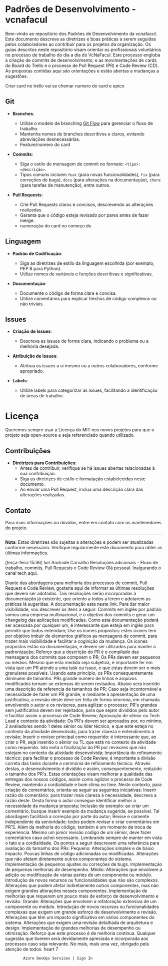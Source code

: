 # Padrões de Desenvolvimento - vcnafacul

Bem-vindo ao repositório dos Padrões de Desenvolvimento da vcnafacul. Este documento descreve as diretrizes e boas práticas a serem seguidas pelos colaboradores ao contribuir para os projetos da organização.
Os guias descritos neste repositório visam orientar os profissionais voluntários no processo de trabalho do dia a dia do VcNaFacul. Este processo engloba a criação de commits de desenvolvimento, e as movimentações de cards do Board do Trello e o processo de Pull Request (PR) e Code Review (CD).
As propostas contidas aqui são orientações e estão abertas a mudanças a sugestões.

Criar card no trello vai se chemar numero do card e epico

## Git

- **Branches**:
  - Utilize o modelo de branching [Git Flow](https://nvie.com/posts/a-successful-git-branching-model/) para gerenciar o fluxo de trabalho.
  - Mantenha nomes de branches descritivos e claros, evitando abreviações desnecessárias.
  - Feature/numero do card
  
- **Commits**:
  - Siga o estilo de mensagem de commit no formato: `<tipo>: <descrição>`.
  - Tipos comuns incluem `feat` (para novas funcionalidades), `fix` (para correções de bugs), `docs` (para alterações na documentação), `chore` (para tarefas de manutenção), entre outros.
  
- **Pull Requests**:
  - Crie Pull Requests claros e concisos, descrevendo as alterações realizadas.
  - Garanta que o código esteja revisado por pares antes de fazer merge.
  - numeração do card no começo do 

## Linguagem

- **Padrão de Codificação**:
  - Siga as diretrizes de estilo da linguagem escolhida (por exemplo, PEP 8 para Python).
  - Utilize nomes de variáveis e funções descritivas e significativas.

- **Documentação**:
  - Documente o código de forma clara e concisa.
  - Utilize comentários para explicar trechos de código complexos ou não triviais.

## Issues

- **Criação de Issues**:
  - Descreva as issues de forma clara, indicando o problema ou a melhoria desejada.

- **Atribuição de Issues**:
  - Atribua as issues a si mesmo ou a outros colaboradores, conforme apropriado.
  
- **Labels**:
  - Utilize labels para categorizar as issues, facilitando a identificação de áreas de trabalho.
 
# Licença

Queremos sempre usar a Licença do MIT nos novos projetos para que o projeto seja open-source e seja referenciado quando utilizado.

## Contribuições

- **Diretrizes para Contribuições**:
  - Antes de contribuir, verifique se há issues abertas relacionadas à sua contribuição.
  - Siga as diretrizes de estilo e formatação estabelecidas neste documento.
  - Ao enviar uma Pull Request, inclua uma descrição clara das alterações realizadas.

## Contato

Para mais informações ou dúvidas, entre em contato com os mantenedores do projeto.

---

**Nota**: Estas diretrizes são sujeitas a alterações e podem ser atualizadas conforme necessário. Verifique regularmente este documento para obter as últimas informações.

[terça-feira 15:36] Iuri Andrade Carvalho
Resoluções adicionais - Fluxo de trabalho, commits, Pull Requests e Code Review
Olá pessoal. Inalgurando o canal tech aqui.
 
Diante das abordagens para melhoria dos processos de commit, Pull Request e Code Review, gostaria aqui de informar as últimas resoluções que devem ser adotadas. Tais resoluções serão incorporadas à documentação já existente, que oriento a todos a lerem e adotarem as práticas lá sugeridas. A documentação esta neste link.
Para dar maior visibilidade, vou descrever os itens a seguir:
Commits em inglês por padrão: somos uma empresa multinacional, e o objetivo dos commits e gerar um changelog das aplicações modificadas. Como esta documentação poderá ser acessada por qualquer um, é interessante que esteja em inglês para permitir que todos entendam;
Use os ícones propostos: estes ícones tem por objetivo imbuir de elementos gráficos as mensagens de commit, para trazer mais visibilidade e facilitar a coginição da mudança. Os ícones propostos estão na documentação, e devem ser utilizados para manter a padronização;
Reforço que a descrição do PR é o compilado das mensagens dos commits que compoem o PR;
Os PRs devem ser pequenos ou médios. Mesmo que esta medida seja subjetiva, é importante ter em vista que um PR atende a uma task ou issue, e que estas devem ser o mais granulares possíveis. Usando este princípio, os PRs consequentemente diminuem de tamanho. PRs grande número de linhas e arquivos modificados tornam-se extensos de serem revisados. Abaixo será inserido uma descrição de referencia de tamanhos de PR;
Caso seja incontornável a necessidade de fazer um PR grande, e mediante a apresentação de uma justificativa, a revisão deste deve ser feita de forma síncrona, em chamada envolvendo o autor e os revisores, para agilizar o processo;
PR's grandes sem justificativa devem ser rejeitados, para que sejam divididos pelo autor e facilitar assim o processo de Code Review;
Aprovação de sênior ou Tech Lead e contexto da atividade: Os PR's devem ser aprovados por, no mínimo, 2 avaliadores sendo 1 deles sênior ou líder técnico, e que este esteja no contexto da atividade desevolvida, para trazer clareza e entendimento à revisão;
Inserir o revisor principal como requerido: é interessante que, ao criar o PR, seja inserido o sênior ou TL que está no contexto da atividade como requerido. Isto evita a finalização do PR por revisores que não estejam no contexto da atividade desenvolvida;
Importância do refinamento técnico: para facilitar o processo de Code Review, é importante a divisão correta das tasks durante a cerimónia de refinamento técnico. Através destas, o desenvolvimento é dividido e assim, consequentemente, reduzido o tamanho dos PR's.
Estas orientações visam melhorar a qualidade das entregas dos nossos códigos, assim como agilizar o processo de Code Review, mantendo a cordialidade e bom clima no time. Neste contexto, para criação de comentários, orienta-se seguir as seguintes iniciativas:
Inserir razão do comentário: para trazer mais clareza à necessidade, descreva a razão deste. Desta forma o autor consegue identificar melhor a necessidade da mudança proposta;
Inclusão de exemplo: ao criar um comentário, busque inserir exemplo da mudança sugerida, se possível. Tal abordagem facilitará a correção por parte do autor;
Revise e comente independente da senioridade: todos podem revisar e criar comentários em PR'S. Além da melhoria do código, também é um momento de troca de experiencia. Mesmo um júnior revisão codigo de um sênior, deve fazer comentários caso achei necessário. Lembrando sempre de manter em vista o tato e a cordialidade.
Os pontos a seguir descrevem uma referência para avaliação do tamanho dos PRs:
Pequeno:
Alterações simples e de baixo impacto.
Poucas linhas de código adicionadas ou modificadas.
Alterações que não afetam diretamente outros componentes do sistema.
Implementação de pequenos ajustes ou correções de bugs.
Implementação de pequenas melhorias de desempenho.
Médio:
Alterações que envolvem a adição ou modificação de várias partes de um componente ou módulo.
Introdução de novos recursos ou funcionalidades que não são complexos.
Alterações que podem afetar indiretamente outros componentes, mas não exigem grandes alterações nesses componentes.
Implementação de melhorias que requerem um pouco mais de esforço de desenvolvimento e revisão.
Grande:
Alterações que envolvem a refatoração extensiva de um componente ou módulo.
Introdução de novos recursos ou funcionalidades complexas que exigem um grande esforço de desenvolvimento e revisão.
Alterações que têm um impacto significativo em vários componentes do sistema.
Alterações que exigem uma revisão detalhada de arquitetura e design.
Implementação de grandes melhorias de desempenho ou otimização.
Reforço que este processo é de melhoria contínua. Qualquer sugestão que tiverem será devidamente apreciada e incorporada aos processos caso seja relevante.
No mais, mais uma vez, obrigado pela atenção de todos.
 heart 7

	
            Azure DevOps Services | Sign In
        

